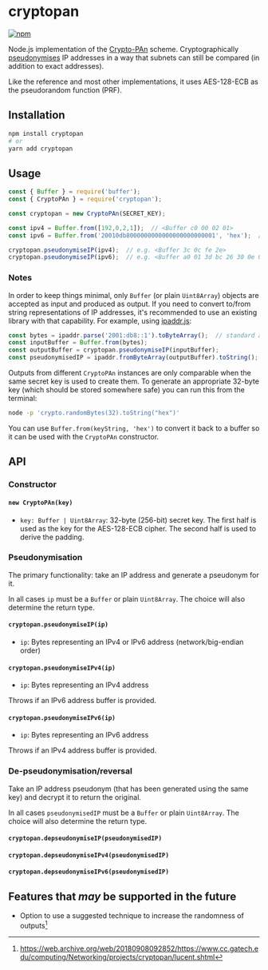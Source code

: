 # cryptopan

[![npm](https://img.shields.io/npm/v/cryptopan)](https://www.npmjs.com/package/cryptopan)

Node.js implementation of the [Crypto-PAn](https://en.wikipedia.org/wiki/Crypto-PAn) scheme. Cryptographically [pseudonymises](https://en.wikipedia.org/wiki/Pseudonymization) IP addresses in a way that subnets can still be compared (in addition to exact addresses).

Like the reference and most other implementations, it uses AES-128-ECB as the pseudorandom function (PRF).

## Installation

```bash
npm install cryptopan
# or
yarn add cryptopan
```

## Usage

```js
const { Buffer } = require('buffer');
const { CryptoPAn } = require('cryptopan');

const cryptopan = new CryptoPAn(SECRET_KEY);

const ipv4 = Buffer.from([192,0,2,1]);  // <Buffer c0 00 02 01>
const ipv6 = Buffer.from('20010db8000000000000000000000001', 'hex');  // <Buffer 20 01 0d b8 00 ... 01>

cryptopan.pseudonymiseIP(ipv4);  // e.g. <Buffer 3c 0c fe 2e>
cryptopan.pseudonymiseIP(ipv6);  // e.g. <Buffer a0 01 3d bc 26 30 0e 00 e2 7f 5f 84 8f 07 3e e6>
```

### Notes

In order to keep things minimal, only `Buffer` (or plain `Uint8Array`) objects are accepted as input and produced as output. If you need to convert to/from string representations of IP addresses, it's recommended to use an existing library with that capability. For example, using [ipaddr.js](https://github.com/whitequark/ipaddr.js/):

```js
const bytes = ipaddr.parse('2001:db8::1').toByteArray();  // standard array of byte values
const inputBuffer = Buffer.from(bytes);
const outputBuffer = cryptopan.pseudonymiseIP(inputBuffer);
const pseudonymisedIP = ipaddr.fromByteArray(outputBuffer).toString();
```

Outputs from different `CryptoPAn` instances are only comparable when the same secret key is used to create them. To generate an appropriate 32-byte key (which should be stored somewhere safe) you can run this from the terminal:

```bash
node -p 'crypto.randomBytes(32).toString("hex")'
```

You can use `Buffer.from(keyString, 'hex')` to convert it back to a buffer so it can be used with the `CryptoPAn` constructor.

## API

### Constructor

#### `new CryptoPAn(key)`

- `key: Buffer | Uint8Array`: 32-byte (256-bit) secret key. The first half is used as the key for the AES-128-ECB cipher. The second half is used to derive the padding.

### Pseudonymisation

The primary functionality: take an IP address and generate a pseudonym for it.

In all cases `ip` must be a `Buffer` or plain `Uint8Array`. The choice will also determine the return type.

#### `cryptopan.pseudonymiseIP(ip)`

- `ip`: Bytes representing an IPv4 or IPv6 address (network/big-endian order)

#### `cryptopan.pseudonymiseIPv4(ip)`

- `ip`: Bytes representing an IPv4 address

Throws if an IPv6 address buffer is provided.

#### `cryptopan.pseudonymiseIPv6(ip)`

- `ip`: Bytes representing an IPv6 address

Throws if an IPv4 address buffer is provided.

### De-pseudonymisation/reversal

Take an IP address pseudonym (that has been generated using the same key) and decrypt it to return the original.

In all cases `pseudonymisedIP` must be a `Buffer` or plain `Uint8Array`. The choice will also determine the return type.

#### `cryptopan.depseudonymiseIP(pseudonymisedIP)`

#### `cryptopan.depseudonymiseIPv4(pseudonymisedIP)`

#### `cryptopan.depseudonymiseIPv6(pseudonymisedIP)`

## Features that *may* be supported in the future

- Option to use a suggested technique to increase the randomness of outputs[^1]

[^1]: https://web.archive.org/web/20180908092852/https://www.cc.gatech.edu/computing/Networking/projects/cryptopan/lucent.shtml
